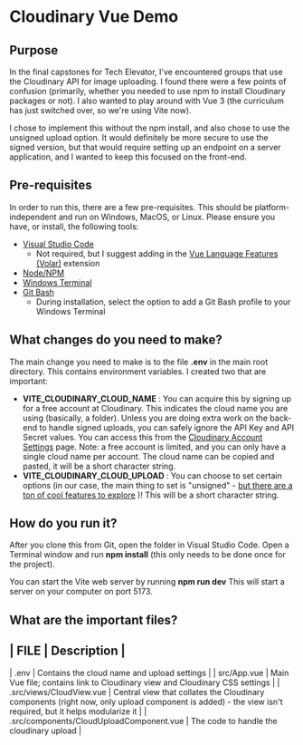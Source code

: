# Cloudinary Vue Demo

## Purpose
In the final capstones for Tech Elevator, I've encountered groups that use the Cloudinary API for image uploading. I found there were a few points of confusion (primarily, whether you needed to use npm to install Cloudinary packages or not). I also wanted to play around with Vue 3 (the curriculum has just switched over, so we're using Vite now).

I chose to implement this without the npm install, and also chose to use the unsigned upload option. It would definitely be more secure to use the signed version, but that would require setting up an endpoint on a server application, and I wanted to keep this focused on the front-end.

## Pre-requisites
In order to run this, there are a few pre-requisites. This should be platform-independent and run on Windows, MacOS, or Linux. Please ensure you have, or install, the following tools:
* [Visual Studio Code](https://code.visualstudio.com/)
  * Not required, but I suggest adding in the [Vue Language Features (Volar)](https://marketplace.visualstudio.com/items?itemName=Vue.volar) extension
* [Node/NPM](https://nodejs.org/en/download)
* [Windows Terminal](https://apps.microsoft.com/detail/9N0DX20HK701?hl=en-us&gl=US)
* [Git Bash](https://git-scm.com/downloads)
  * During installation, select the option to add a Git Bash profile to your Windows Terminal

## What changes do you need to make?
The main change you need to make is to the file **.env** in the main root directory. This contains environment variables. I created two that are important:
* **VITE_CLOUDINARY_CLOUD_NAME** : You can acquire this by signing up for a free account at Cloudinary. This indicates the cloud name you are using (basically, a folder). Unless you are doing extra work on the back-end to handle signed uploads, you can safely ignore the API Key and API Secret values. You can access this from the [Cloudinary Account Settings](https://console.cloudinary.com/settings/account) page. Note: a free account is limited, and you can only have a single cloud name per account. The cloud name can be copied and pasted, it will be a short character string. 
* **VITE_CLOUDINARY_CLOUD_UPLOAD** : You can choose to set certain options (in our case, the main thing to set is "unsigned" - [but there are a ton of cool features to explore](https://cloudinary.com/documentation/upload_presets) )! This will be a short character string.
 
## How do you run it?
After you clone this from Git, open the folder in Visual Studio Code. Open a Terminal window and run **npm install** (this only needs to be done once for the project). 

You can start the Vite web server by running **npm run dev** 
This will start a server on your computer on port 5173. 

## What are the important files?
| FILE | Description |
----------------------
| .env | Contains the cloud name and upload settings |
| src/App.vue | Main Vue file; contains link to Cloudinary view and Cloudinary CSS settings |
| .src/views/CloudView.vue | Central view that collates the Cloudinary components (right now, only upload component is added) - the view isn't required, but it helps modularize it |
| .src/components/CloudUploadComponent.vue | The code to handle the cloudinary upload  |
